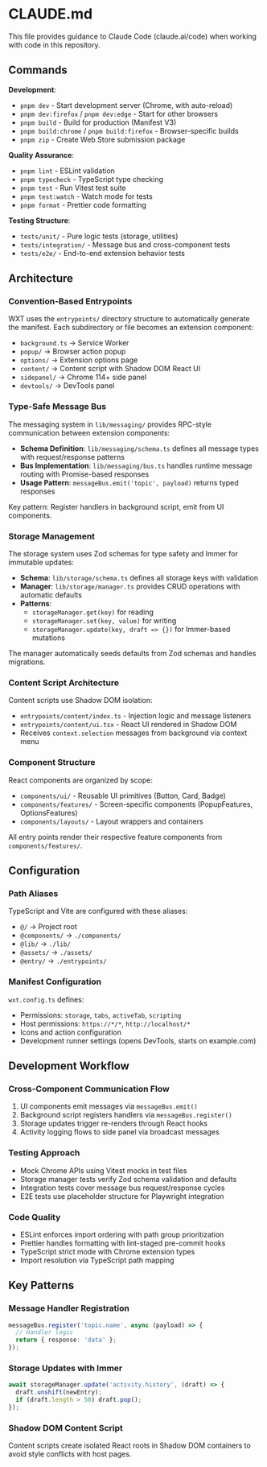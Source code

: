 # CLAUDE.md

This file provides guidance to Claude Code (claude.ai/code) when working with code in this repository.

## Commands

**Development**:

- `pnpm dev` - Start development server (Chrome, with auto-reload)
- `pnpm dev:firefox` / `pnpm dev:edge` - Start for other browsers
- `pnpm build` - Build for production (Manifest V3)
- `pnpm build:chrome` / `pnpm build:firefox` - Browser-specific builds
- `pnpm zip` - Create Web Store submission package

**Quality Assurance**:

- `pnpm lint` - ESLint validation
- `pnpm typecheck` - TypeScript type checking
- `pnpm test` - Run Vitest test suite
- `pnpm test:watch` - Watch mode for tests
- `pnpm format` - Prettier code formatting

**Testing Structure**:

- `tests/unit/` - Pure logic tests (storage, utilities)
- `tests/integration/` - Message bus and cross-component tests
- `tests/e2e/` - End-to-end extension behavior tests

## Architecture

### Convention-Based Entrypoints

WXT uses the `entrypoints/` directory structure to automatically generate the manifest. Each subdirectory or file becomes an extension component:

- `background.ts` → Service Worker
- `popup/` → Browser action popup
- `options/` → Extension options page
- `content/` → Content script with Shadow DOM React UI
- `sidepanel/` → Chrome 114+ side panel
- `devtools/` → DevTools panel

### Type-Safe Message Bus

The messaging system in `lib/messaging/` provides RPC-style communication between extension components:

- **Schema Definition**: `lib/messaging/schema.ts` defines all message types with request/response patterns
- **Bus Implementation**: `lib/messaging/bus.ts` handles runtime message routing with Promise-based responses
- **Usage Pattern**: `messageBus.emit('topic', payload)` returns typed responses

Key pattern: Register handlers in background script, emit from UI components.

### Storage Management

The storage system uses Zod schemas for type safety and Immer for immutable updates:

- **Schema**: `lib/storage/schema.ts` defines all storage keys with validation
- **Manager**: `lib/storage/manager.ts` provides CRUD operations with automatic defaults
- **Patterns**:
  - `storageManager.get(key)` for reading
  - `storageManager.set(key, value)` for writing
  - `storageManager.update(key, draft => {})` for Immer-based mutations

The manager automatically seeds defaults from Zod schemas and handles migrations.

### Content Script Architecture

Content scripts use Shadow DOM isolation:

- `entrypoints/content/index.ts` - Injection logic and message listeners
- `entrypoints/content/ui.tsx` - React UI rendered in Shadow DOM
- Receives `context.selection` messages from background via context menu

### Component Structure

React components are organized by scope:

- `components/ui/` - Reusable UI primitives (Button, Card, Badge)
- `components/features/` - Screen-specific components (PopupFeatures, OptionsFeatures)
- `components/layouts/` - Layout wrappers and containers

All entry points render their respective feature components from `components/features/`.

## Configuration

### Path Aliases

TypeScript and Vite are configured with these aliases:

- `@/` → Project root
- `@components/` → `./components/`
- `@lib/` → `./lib/`
- `@assets/` → `./assets/`
- `@entry/` → `./entrypoints/`

### Manifest Configuration

`wxt.config.ts` defines:

- Permissions: `storage`, `tabs`, `activeTab`, `scripting`
- Host permissions: `https://*/*`, `http://localhost/*`
- Icons and action configuration
- Development runner settings (opens DevTools, starts on example.com)

## Development Workflow

### Cross-Component Communication Flow

1. UI components emit messages via `messageBus.emit()`
2. Background script registers handlers via `messageBus.register()`
3. Storage updates trigger re-renders through React hooks
4. Activity logging flows to side panel via broadcast messages

### Testing Approach

- Mock Chrome APIs using Vitest mocks in test files
- Storage manager tests verify Zod schema validation and defaults
- Integration tests cover message bus request/response cycles
- E2E tests use placeholder structure for Playwright integration

### Code Quality

- ESLint enforces import ordering with path group prioritization
- Prettier handles formatting with lint-staged pre-commit hooks
- TypeScript strict mode with Chrome extension types
- Import resolution via TypeScript path mapping

## Key Patterns

### Message Handler Registration

```typescript
messageBus.register('topic.name', async (payload) => {
  // Handler logic
  return { response: 'data' };
});
```

### Storage Updates with Immer

```typescript
await storageManager.update('activity.history', (draft) => {
  draft.unshift(newEntry);
  if (draft.length > 50) draft.pop();
});
```

### Shadow DOM Content Script

Content scripts create isolated React roots in Shadow DOM containers to avoid style conflicts with host pages.
